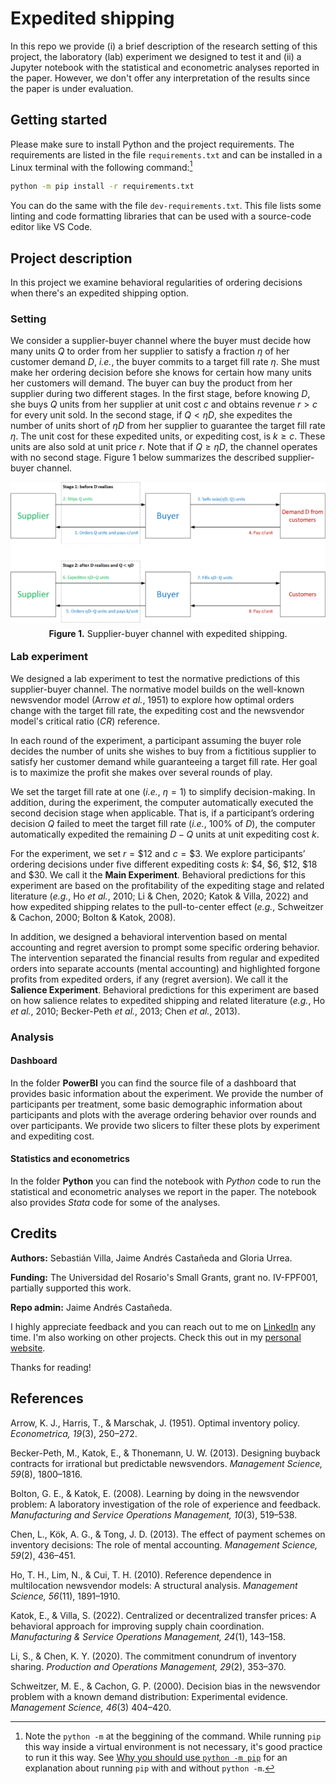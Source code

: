 # Expedited shipping

In this repo we provide (i) a brief description of the research setting of this project, the laboratory (lab) experiment we designed to test it and (ii) a Jupyter notebook with the statistical and econometric analyses reported in the paper. However, we don't offer any interpretation of the results since the paper is under evaluation.

## Getting started

Please make sure to install Python and the project requirements. The requirements are listed in the file `requirements.txt` and can be installed in a Linux terminal with the following command:[^1]

[^1]: Note the `python -m` at the beggining of the command. While running `pip` this way inside a virtual environment is not necessary, it's good practice to run it this way. See [Why you should use `python -m pip`](https://snarky.ca/why-you-should-use-python-m-pip/) for an explanation about running `pip` with and without `python -m`.

```bash
python -m pip install -r requirements.txt
```

You can do the same with the file `dev-requirements.txt`. This file lists some linting and code formatting libraries that can be used with a source-code editor like VS Code.

## Project description

In this project we examine behavioral regularities of ordering decisions when there's an expedited shipping option.

### Setting

We consider a supplier-buyer channel where the buyer must decide how many units $Q$ to order from her supplier to satisfy a fraction $η$ of her customer demand $D$, *i.e.*, the buyer commits to a target fill rate $η$. She must make her ordering decision before she knows for certain how many units her customers will demand. The buyer can buy the product from her supplier during two different stages. In the first stage, before knowing $D$, she buys $Q$ units from her supplier at unit cost $c$ and obtains revenue $r > c$ for every unit sold. In the second stage, if $Q < ηD$, she expedites the number of units short of $ηD$ from her supplier to guarantee the target fill rate $η$. The unit cost for these expedited units, or expediting cost, is $k \ge c$. These units are also sold at unit price $r$. Note that if $Q \ge ηD$, the channel operates with no second stage. Figure 1 below summarizes the described supplier-buyer channel.

<p style="line-height:0.5" align="center">
    <img src="images/channel.png" />
</p>
<p style="line-height:0.5" align="center"><b>Figure 1.</b> Supplier-buyer channel with expedited shipping.</p>

### Lab experiment

We designed a lab experiment to test the normative predictions of this supplier-buyer channel. The normative model builds on the well-known newsvendor model (Arrow *et al.*, 1951) to explore how optimal orders change with the target fill rate, the expediting cost and the newsvendor model's critical ratio ($CR$) reference.

In each round of the experiment, a participant assuming the buyer role decides the number of units she wishes to buy from a fictitious supplier to satisfy her customer demand while guaranteeing a target fill rate. Her goal is to maximize the profit she makes over several rounds of play.

We set the target fill rate at one (*i.e.*, $η = 1$) to simplify decision-making. In addition, during the experiment, the computer automatically executed the second decision stage when applicable. That is, if a participant’s ordering decision $Q$ failed to meet the target fill rate (*i.e.*, 100% of $D$), the computer automatically expedited the remaining $D − Q$ units at unit expediting cost $k$.

For the experiment, we set $r = \$12$ and $c = \$3$. We explore participants’ ordering decisions under five different expediting costs $k$: $\$4$, $\$6$, $\$12$, $\$18$ and $\$30$. We call it the **Main Experiment**. Behavioral predictions for this experiment are based on the profitability of the expediting stage and related literature (*e.g.*, Ho *et al.*, 2010; Li & Chen, 2020; Katok & Villa, 2022) and how expedited shipping relates to the pull-to-center effect (*e.g.*, Schweitzer & Cachon, 2000; Bolton & Katok, 2008).

In addition, we designed a behavioral intervention based on mental accounting and regret aversion to prompt some specific ordering behavior. The intervention separated the financial results from regular and expedited orders into separate accounts (mental accounting) and highlighted forgone profits from expedited orders, if any (regret aversion). We call it the **Salience Experiment**. Behavioral predictions for this experiment are based on how salience relates to expedited shipping and related literature (*e.g.*, Ho *et al.*, 2010; Becker-Peth *et al.*, 2013; Chen *et al.*, 2013).

### Analysis

#### Dashboard

In the folder **PowerBI** you can find the source file of a dashboard that provides basic information about the experiment. We provide the number of participants per treatment, some basic demographic information about participants and plots with the average ordering behavior over rounds and over participants. We provide two slicers to filter these plots by experiment and expediting cost.

#### Statistics and econometrics

In the folder **Python** you can find the notebook with *Python* code to run the statistical and econometric analyses we report in the paper. The notebook also provides *Stata* code for some of the analyses.

## Credits

**Authors:** Sebastián Villa, Jaime Andrés Castañeda and Gloria Urrea.

**Funding:** The Universidad del Rosario's Small Grants, grant no. IV-FPF001, partially supported this work.

**Repo admin:** Jaime Andrés Castañeda.

I highly appreciate feedback and you can reach out to me on [LinkedIn](https://bit.ly/jaime-linkedin) any time. I'm also working on other projects. Check this out in my [personal website](https://bit.ly/jaime-website).

Thanks for reading!

## References

Arrow, K. J., Harris, T., & Marschak, J. (1951). Optimal inventory policy. *Econometrica, 19*(3), 250–272.

Becker-Peth, M., Katok, E., & Thonemann, U. W. (2013). Designing buyback contracts for irrational but predictable newsvendors. *Management Science, 59*(8), 1800–1816.

Bolton, G. E., & Katok, E. (2008). Learning by doing in the newsvendor problem: A laboratory investigation of the role of experience and feedback. *Manufacturing and Service Operations Management, 10*(3), 519–538.

Chen, L., Kök, A. G., & Tong, J. D. (2013). The effect of payment schemes on inventory decisions: The role of mental accounting. *Management Science, 59*(2), 436–451.

Ho, T. H., Lim, N., & Cui, T. H. (2010). Reference dependence in multilocation newsvendor models: A structural analysis. *Management Science, 56*(11), 1891–1910.

Katok, E., & Villa, S. (2022). Centralized or decentralized transfer prices: A behavioral approach for improving supply chain coordination. *Manufacturing & Service Operations Management, 24*(1), 143–158.

Li, S., & Chen, K. Y. (2020). The commitment conundrum of inventory sharing. *Production and Operations Management, 29*(2), 353–370.

Schweitzer, M. E., & Cachon, G. P. (2000). Decision bias in the newsvendor problem with a known demand distribution: Experimental evidence. *Management Science, 46*(3) 404–420.
